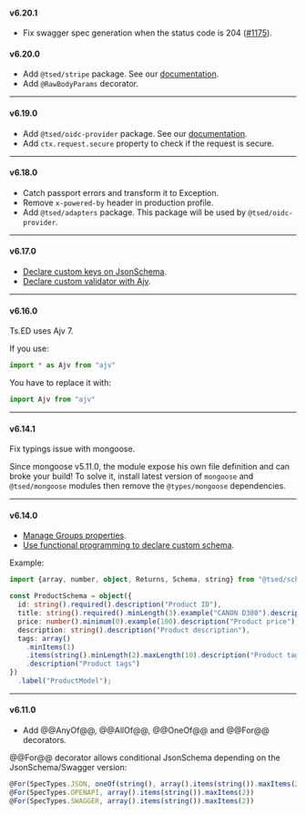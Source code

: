 #### v6.20.1

- Fix swagger spec generation when the status code is 204 ([#1175](https://github.com/TypedProject/tsed/issues/1175)).

#### v6.20.0

- Add `@tsed/stripe` package. See our [documentation](/tutorials/stripe.md).
- Add `@RawBodyParams` decorator.

---

#### v6.19.0

- Add `@tsed/oidc-provider` package. See our [documentation](/tutorials/oidc.md).
- Add `ctx.request.secure` property to check if the request is secure.

---

#### v6.18.0

- Catch passport errors and transform it to Exception.
- Remove `x-powered-by` header in production profile.
- Add `@tsed/adapters` package. This package will be used by `@tsed/oidc-provider`.

---

#### v6.17.0

- [Declare custom keys on JsonSchema](/docs/models.md#custom-keys).
- [Declare custom validator with Ajv](/docs/ajv.md#user-defined-keywords).

---

#### v6.16.0

Ts.ED uses Ajv 7. 

If you use: 
```typescript
import * as Ajv from "ajv"
```

You have to replace it with:

```typescript
import Ajv from "ajv"
```

---

#### v6.14.1

Fix typings issue with mongoose. 

Since mongoose v5.11.0, the module expose his own file definition and can broke your build! 
To solve it, install latest version of `mongoose` and `@tsed/mongoose` modules then remove the `@types/mongoose` dependencies.

---

#### v6.14.0

- [Manage Groups properties](/docs/models.md#groups).
- [Use functional programming to declare custom schema](/docs/models.md#using-functions).

Example:

```typescript
import {array, number, object, Returns, Schema, string} from "@tsed/schema";

const ProductSchema = object({
  id: string().required().description("Product ID"),
  title: string().required().minLength(3).example("CANON D300").description("Product title"),
  price: number().minimum(0).example(100).description("Product price"),
  description: string().description("Product description"),
  tags: array()
    .minItems(1)
    .items(string().minLength(2).maxLength(10).description("Product tag"))
    .description("Product tags")
})
  .label("ProductModel");
```

---

#### v6.11.0

- Add @@AnyOf@@, @@AllOf@@, @@OneOf@@ and @@For@@ decorators.

@@For@@ decorator allows conditional JsonSchema depending on the JsonSchema/Swagger version:

```typescript
@For(SpecTypes.JSON, oneOf(string(), array().items(string()).maxItems(2)))
@For(SpecTypes.OPENAPI, array().items(string()).maxItems(2))
@For(SpecTypes.SWAGGER, array().items(string()).maxItems(2))
```
